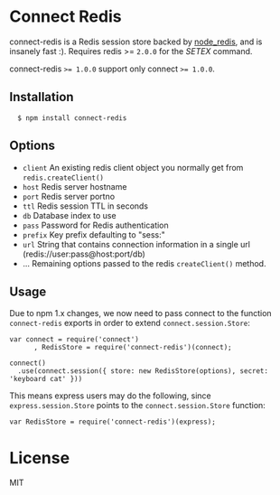 # Connect Redis

connect-redis is a Redis session store backed by [node_redis](http://github.com/mranney/node_redis), and is insanely fast :). Requires redis >= `2.0.0` for the _SETEX_ command.

 connect-redis `>= 1.0.0` support only connect `>= 1.0.0`.

## Installation

	  $ npm install connect-redis

## Options
  
  - `client` An existing redis client object you normally get from `redis.createClient()`
  - `host` Redis server hostname
  - `port` Redis server portno
  - `ttl` Redis session TTL in seconds
  - `db` Database index to use
  - `pass` Password for Redis authentication
  - `prefix` Key prefix defaulting to "sess:"
  - `url` String that contains connection information in a single url (redis://user:pass@host:port/db)
  - ...    Remaining options passed to the redis `createClient()` method.

## Usage

 Due to npm 1.x changes, we now need to pass connect to the function `connect-redis` exports in order to extend `connect.session.Store`:

    var connect = require('connect')
	 	  , RedisStore = require('connect-redis')(connect);

    connect()
      .use(connect.session({ store: new RedisStore(options), secret: 'keyboard cat' }))
 

 This means express users may do the following, since `express.session.Store` points to the `connect.session.Store` function:
 
    var RedisStore = require('connect-redis')(express);

# License

  MIT
